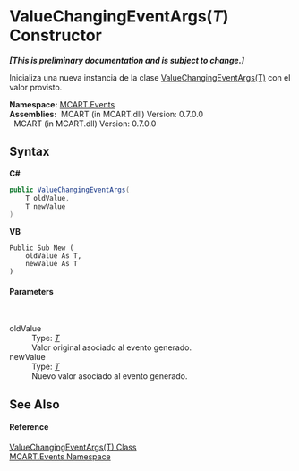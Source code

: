 # ValueChangingEventArgs(*T*) Constructor 
 _**\[This is preliminary documentation and is subject to change.\]**_

Inicializa una nueva instancia de la clase <a href="f4837bdf-c4f4-f082-a674-b7f0335df6d3">ValueChangingEventArgs(T)</a> con el valor provisto.

**Namespace:**&nbsp;<a href="e063e014-3886-09dc-6bff-1da9132b73cc">MCART.Events</a><br />**Assemblies:**&nbsp;&nbsp;MCART (in MCART.dll) Version: 0.7.0.0<br />&nbsp;&nbsp;MCART (in MCART.dll) Version: 0.7.0.0<br />

## Syntax

**C#**<br />
``` C#
public ValueChangingEventArgs(
	T oldValue,
	T newValue
)
```

**VB**<br />
``` VB
Public Sub New ( 
	oldValue As T,
	newValue As T
)
```


#### Parameters
&nbsp;<dl><dt>oldValue</dt><dd>Type: <a href="f4837bdf-c4f4-f082-a674-b7f0335df6d3">*T*</a><br />Valor original asociado al evento generado.</dd><dt>newValue</dt><dd>Type: <a href="f4837bdf-c4f4-f082-a674-b7f0335df6d3">*T*</a><br />Nuevo valor asociado al evento generado.</dd></dl>

## See Also


#### Reference
<a href="f4837bdf-c4f4-f082-a674-b7f0335df6d3">ValueChangingEventArgs(T) Class</a><br /><a href="e063e014-3886-09dc-6bff-1da9132b73cc">MCART.Events Namespace</a><br />
